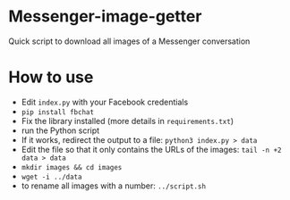 # Messenger-image-getter
Quick script to download all images of a Messenger conversation

# How to use

- Edit `index.py` with your Facebook credentials
- `pip install fbchat`
- Fix the library installed (more details in `requirements.txt`)
- run the Python script
- If it works, redirect the output to a file: `python3 index.py > data`
- Edit the file so that it only contains the URLs of the images: `tail -n +2 data > data`
- `mkdir images && cd images`
- `wget -i ../data`
- to rename all images with a number: `../script.sh`
